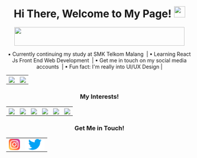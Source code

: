 <h1 align="center">
  Hi There, Welcome to My Page! <img src="https://user-images.githubusercontent.com/89287773/158185594-92794b51-9edf-4755-bef5-bcc229803331.gif" width="30" height="30" />
</h1>

<p align="center">
  <img align="center" width="460" height="50" src="https://readme-typing-svg.herokuapp.com?size=40&duration=6000&color=E5289E&center=true&vCenter=true&width=500&height=100&lines=UI%2FUX+Design+Enthusiast" />
</p>

<p align="center">
  ▪ Currently continuing my study at SMK Telkom Malang 
  &nbsp;| ▪ Learning React Js Front End Web Development 
  &nbsp;| ▪ Get me in touch on my social media accounts
  &nbsp;| ▪ Fun fact: I'm really into UI/UX Design | 
</p>

<table>
  <tbody>
    <tr>
      <td><img align="center" src="https://github-readme-stats.vercel.app/api?username=RayNanta&show_icons=true&theme=synthwave" /></td>
      <td><img align="center" src="http://github-readme-streak-stats.herokuapp.com?user=RayNanta&theme=synthwave&date_format=j%20M%5B%20Y%5D" /></td>
    </tr>
  </tbody>
</table>

<h3 align="center">
  My Interests!
</h3>

<table align="center">
  <tbody>
    <tr>
      <td><img align="center" src="https://img.shields.io/badge/HTML5-E34F26?style=for-the-badge&logo=html5&logoColor=white" /></td>
      <td><img align="center" src="https://img.shields.io/badge/CSS3-1572B6?style=for-the-badge&logo=css3&logoColor=white" /></td>
      <td><img align="center" src="https://img.shields.io/badge/JavaScript-323330?style=for-the-badge&logo=javascript&logoColor=F7DF1E" /></td>
      <td><img align="center" src="https://img.shields.io/badge/Bootstrap-563D7C?style=for-the-badge&logo=bootstrap&logoColor=white" /></td>
      <td><img align="center" src="https://img.shields.io/badge/Tailwind_CSS-38B2AC?style=for-the-badge&logo=tailwind-css&logoColor=white" /></td>
      <td><img align="center" src="https://img.shields.io/badge/React-20232A?style=for-the-badge&logo=react&logoColor=61DAFB" /></td>
    </tr>
  </tbody>
</table>

<h3 align="center">
  Get Me in Touch!
</h3>

<table align="center">
  <tbody>
    <tr>
      <td><a href="https://www.instagram.com/projectmuu.id"><img align="center" src="https://github.com/RayNanta/RayNanta/blob/main/images/instagram.png" alt="RayNanta | Instagram" height="30px"/></a></td>
      <td><a href="https://twitter.com/rayyntt"><img align="center" src="https://github.com/RayNanta/RayNanta/blob/main/images/twitter.png" alt="RayNanta | Twitter" height="30px"/></a></td>
  </tbody>
</table>








